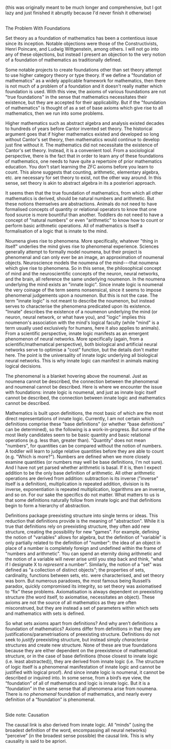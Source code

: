 (this was originally meant to be much longer and comprehensive, but I got lazy and just finished it abruptly because I'd never finish it otherwise)

<br/>
The Problem With Foundations
 
Set theory as a foundation of mathematics has been a contentious issue since its inception.  Notable objections were those of the Constructivists, Henri Poincare, and Ludwig Wittgenstein, among others.  I will not go into any of these objections, but instead I present an objection to the very notion of a foundation of mathematics as traditionally defined.  
 
Some notable projects to create foundations other than set theory attempt to use higher category theory or type theory.  If we define a "foundation of mathematics" as a widely applicable framework for mathematics, then there is not much of a problem of a foundation and it doesn't really matter which foundation is used.  With this view, the axioms of various foundations are not "true foundations" in the sense that mathematics necessitates their existence, but they are accepted for their applicability.  But if the "foundation of mathematics" is thought of as a set of base axioms which give rise to all mathematics, then we run into some problems.  
 
Higher mathematics such as abstract algebra and analysis existed decades to hundreds of years before Cantor invented set theory.  The historical argument goes that if higher mathematics existed and developed so long without Cantor's set theory, then mathematics would continue to develop just fine without it.  The mathematics did not necessitate the existence of Cantor's set theory.  Instead, it is a convenient tool.  From a sociological perspective, there is the fact that in order to learn any of these foundations of mathematics, one needs to have quite a repertoire of prior mathematics education.  You don't start learning the ZFC axioms before you learn to count.  This alone suggests that counting, arithmetic, elementary algebra, etc. are necessary for set theory to exist, not the other way around.  In this sense, set theory is akin to abstract algebra in its a posteriori approach.  
 
It seems then that the true foundation of mathematics, from which all other mathematics is derived, should be natural numbers and arithmetic.  But these notions themselves are abstractions.  Animals do not need to have formalised concepts of quantity or relational operators to know that one food source is more bountiful than another.  Toddlers do not need to have a concept of "natural numbers" or even "arithmetic" to know how to count or perform basic arithmetic operations.  All of mathematics is itself a formalisation of a logic that is innate to the mind.  
 
Noumena gives rise to phenomena.  More specifically, whatever "thing in itself" underlies the mind gives rise to phenomenal experience.  Sciences generally attempt to formally model noumena, but their project is phenomenal and can only ever be an image, an approximation of noumenal objects.  Neuroscience models the noumena of the mind---that noumena which give rise to phenomena.  So in this sense, the philosophical concept of mind and the neuroscientific concepts of the neuron, neural networks, and the brain, all reference the same underlying noumenon.  In the noumena underlying the mind exists an "innate logic".  Since innate logic is noumenal the very coinage of the term seems nonsensical, since it seems to impose phenomenal judgements upon a noumenon.  But this is not the case.  The term "innate logic" is not meant to describe the noumenon, but instead serves to characterise the phenomena predicated upon its existence.  "Innate" describes the existence of a noumenon underlying the mind (or neuron, neural network, or what have you), and "logic" implies this noumenon's association with the mind's logical faculty (while "mind" is a term usually used exclusively for humans, here it also applies to animals).  From a scientific perspective, innate logic manifests as an emergent phenomenon of neural networks.  More specifically (again, from a scientific/mathematical perspective), both biological and artificial neural networks serve to optimise a "cost" function, but the details don't matter here.  The point is the universality of innate logic underlying all biological neural networks.  This is why innate logic can manifest in animals making logical decisions.
 
The phenomenal is a blanket hovering above the noumenal.  Just as noumena cannot be described, the connection between the phenomenal and noumenal cannot be described.  Here is where we encounter the issue with foundations: innate logic is noumenal, and just as innate logic itself cannot be described, the connection between innate logic and mathematics cannot be described.  
 
Mathematics is built upon definitions, the most basic of which are the most direct representations of innate logic.  Currently, I am not certain which definitions comprise these "base definitions" (or whether “base definitions” can be determined), so the following is a work-in-progress.  But some of the most likely candidates seem to be basic quantity and basic relational operations (e.g. less than, greater than).  "Quantity" does not mean "numbers", for quantities can be compared without the notion of numbers.  A toddler will learn to judge relative quantities before they are able to count (e.g. "Which is more?").  Numbers are defined when we more closely examine quantities (or numbers may well be base definitions, I'm not sure).  And I have not yet parsed whether arithmetic is basal.  If it is, then I expect addition to be the only base definition of arithmetic.  All other arithmetic operations are derived from addition: subtraction is its inverse ("inverse" itself is a definition), multiplication is repeated addition, division is its inverse, exponentiation is repeated multiplication, logarithms are an inverse, and so on.  For our sake the specifics do not matter.  What matters to us is that some definitions naturally follow from innate logic and that definitions begin to form a hierarchy of abstraction.
 
Definitions package preexisting structure into single terms or ideas.  This reduction that definitions provide is the meaning of "abstraction".  While it is true that definitions rely on preexisting structure, they often add new structure, creating the possibility for new "games".  For example, defining the notion of "variables" allows for algebra, but the definition of "variable" is only partially related to the definition of "number": the idea of an object in place of a number is completely foreign and undefined within the frame of "numbers and arithmetic".  You can spend an eternity doing arithmetic and the notion of a variable will never arise until you step back and think, "what if I designate X to *represent* a number".  Similarly, the notion of a "set" was defined as "a collection of distinct objects"; the properties of sets, cardinality, functions between sets, etc. were characterised, and set theory was born.  But numerous paradoxes, the most famous being Russell’s paradox, quickly compromised its integrity, so set theory was axiomatised to “fix” these problems.  Axiomatisation is always dependent on preexisting structure (the word itself, to axiomatise, necessitates an object).  These axioms are not the source of all mathematics as they are often misconstrued, but they are instead a set of parameters within which sets and mathematics with sets is defined.  
 
So what sets axioms apart from definitions? And why aren’t definitions a foundation of mathematics?  Axioms differ from definitions in that they are justifications/parametrisations of preexisting structure.  Definitions do not seek to *justify* preexisting structure, but instead simply *characterise* structures and create new structure.  None of these are true foundations because they are either dependent on the preexistence of mathematical structure, or in the case of base definitions (those closest to innate logic (i.e. least abstracted)), they are derived from innate logic (i.e. The structure of logic itself is a phenomenal manifestation of innate logic and cannot be justified with logical proof).  And since innate logic is noumenal, it cannot be described or inquired into.  In some sense, from a bird’s eye view, the “foundation” of all of mathematics and logic is innate logic.  But it is a “foundation” in the same sense that all phenomena arise from noumena.  There is no *phenomenal* foundation of mathematics, and nearly every definition of a “foundation” is phenomenal.  
 
 

<br/> 
Side note: Causation
 
The causal link is also derived from innate logic.  All “minds” (using the broadest definition of the word, encompassing all neural networks) “perceive” (in the broadest sense possible) the causal link.  This is why causality is said to be apriori.
